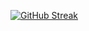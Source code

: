 [![GitHub Streak](https://github-readme-streak-stats.herokuapp.com?user=jpb12&hide_border=true&date_format=j%20M%5B%20Y%5D)](https://git.io/streak-stats)
